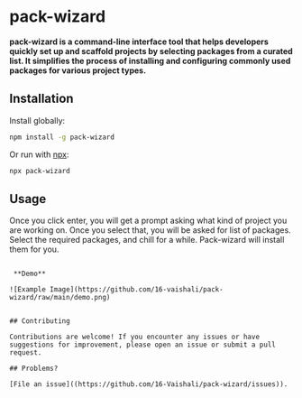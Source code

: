 
# pack-wizard 


**pack-wizard is a command-line interface tool that helps developers quickly set up and scaffold projects by selecting packages from a curated list. 
It simplifies the process of installing and configuring commonly used packages for various project types.**



## Installation

Install globally:

```sh
npm install -g pack-wizard
```

Or run with [npx](https://docs.npmjs.com/cli/v7/commands/npx):

```sh
npx pack-wizard
```

## Usage
Once you click enter, you will get a prompt asking what kind of project you are working on. Once you select that, you will be asked for list of packages. Select the required packages, and chill for a while.
Pack-wizard will install them for you.
```

 **Demo**

![Example Image](https://github.com/16-vaishali/pack-wizard/raw/main/demo.png)


## Contributing

Contributions are welcome! If you encounter any issues or have suggestions for improvement, please open an issue or submit a pull request.

## Problems?

[File an issue]((https://github.com/16-Vaishali/pack-wizard/issues)). 
